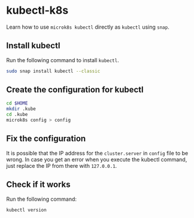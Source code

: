 # kubectl-k8s

Learn how to use `microk8s kubectl` directly as `kubectl` using `snap`.

## Install kubectl

Run the following command to install `kubectl`.

```bash
sudo snap install kubectl --classic
```

## Create the configuration for kubectl

```bash
cd $HOME
mkdir .kube
cd .kube
microk8s config > config
```

## Fix the configuration

It is possible that the IP address for the `cluster.server` in `config` file to be wrong.
In case you get an error when you execute the kubectl command, just replace the IP from there with `127.0.0.1`.

## Check if it works

Run the following command:

```bash
kubectl version
```
